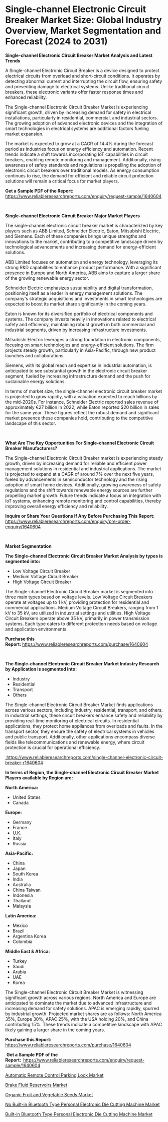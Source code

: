 <p><h1>Single-channel Electronic Circuit Breaker Market Size: Global Industry Overview, Market Segmentation and Forecast (2024 to 2031)</h1></p><p><strong>Single-channel Electronic Circuit Breaker Market Analysis and Latest Trends</strong></p>
<p><p>A Single-channel Electronic Circuit Breaker is a device designed to protect electrical circuits from overload and short-circuit conditions. It operates by detecting abnormal current and interrupting the circuit flow, ensuring safety and preventing damage to electrical systems. Unlike traditional circuit breakers, these electronic variants offer faster response times and enhanced reliability. </p><p>The Single-channel Electronic Circuit Breaker Market is experiencing significant growth, driven by increasing demand for safety in electrical installations, particularly in residential, commercial, and industrial sectors. The growing adoption of advanced electronic devices and the integration of smart technologies in electrical systems are additional factors fueling market expansion. </p><p>The market is expected to grow at a CAGR of 14.4% during the forecast period as industries focus on energy efficiency and automation. Recent trends indicate a shift towards incorporating IoT capabilities in circuit breakers, enabling remote monitoring and management. Additionally, rising awareness of safety standards and regulations is propelling the adoption of electronic circuit breakers over traditional models. As energy consumption continues to rise, the demand for efficient and reliable circuit protection solutions will remain a critical focus for market players.</p></p>
<p><strong>Get a Sample PDF of the Report:&nbsp;</strong> <a href="https://www.reliableresearchreports.com/enquiry/request-sample/1640604?utm_campaign=31&utm_medium=2&utm_source=Github&utm_content=ia&utm_term=25092024&utm_id=single-channel-electronic-circuit-breaker">https://www.reliableresearchreports.com/enquiry/request-sample/1640604</a></p>
<p>&nbsp;</p>
<p><strong>Single-channel Electronic Circuit Breaker Major Market Players</strong></p>
<p><p>The single-channel electronic circuit breaker market is characterized by key players such as ABB Limited, Schneider Electric, Eaton, Mitsubishi Electric, and Siemens. Each of these companies brings unique strengths and innovations to the market, contributing to a competitive landscape driven by technological advancements and increasing demand for energy-efficient solutions.</p><p>ABB Limited focuses on automation and energy technology, leveraging its strong R&D capabilities to enhance product performance. With a significant presence in Europe and North America, ABB aims to capture a larger share of the growing renewable energy sector.</p><p>Schneider Electric emphasizes sustainability and digital transformation, positioning itself as a leader in energy management solutions. The company's strategic acquisitions and investments in smart technologies are expected to boost its market share significantly in the coming years.</p><p>Eaton is known for its diversified portfolio of electrical components and systems. The company invests heavily in innovations related to electrical safety and efficiency, maintaining robust growth in both commercial and industrial segments, driven by increasing infrastructure investments.</p><p>Mitsubishi Electric leverages a strong foundation in electronic components, focusing on smart technologies and energy-efficient solutions. The firm projects steady growth, particularly in Asia-Pacific, through new product launches and collaborations.</p><p>Siemens, with its global reach and expertise in industrial automation, is anticipated to see substantial growth in the electronic circuit breaker segment, fueled by increasing infrastructure demand and the push for sustainable energy solutions.</p><p>In terms of market size, the single-channel electronic circuit breaker market is projected to grow rapidly, with a valuation expected to reach billions by the mid-2020s. For instance, Schneider Electric reported sales revenue of approximately €27 billion in 2022, while Eaton reported $20 billion in sales for the same year. These figures reflect the robust demand and significant market presence these companies hold, contributing to the competitive landscape of this sector.</p></p>
<p>&nbsp;</p>
<p><strong>What Are The Key Opportunities For Single-channel Electronic Circuit Breaker Manufacturers?</strong></p>
<p><p>The Single-channel Electronic Circuit Breaker market is experiencing steady growth, driven by increasing demand for reliable and efficient power management solutions in residential and industrial applications. The market is projected to expand at a CAGR of around 7% over the next five years, fueled by advancements in semiconductor technology and the rising adoption of smart home devices. Additionally, growing awareness of safety regulations and the shift towards renewable energy sources are further propelling market growth. Future trends indicate a focus on integration with IoT systems, enhancing remote monitoring and control capabilities, thereby improving overall energy efficiency and reliability.</p></p>
<p><strong>Inquire or Share Your Questions If Any Before Purchasing This Report:</strong> <a href="https://www.reliableresearchreports.com/enquiry/pre-order-enquiry/1640604?utm_campaign=31&utm_medium=2&utm_source=Github&utm_content=ia&utm_term=25092024&utm_id=single-channel-electronic-circuit-breaker">https://www.reliableresearchreports.com/enquiry/pre-order-enquiry/1640604</a></p>
<p>&nbsp;</p>
<p><strong>Market Segmentation</strong></p>
<p><strong>The Single-channel Electronic Circuit Breaker Market Analysis by types is segmented into:</strong></p>
<p><ul><li>Low Voltage Circuit Breaker</li><li>Medium Voltage Circuit Breaker</li><li>High Voltage Circuit Breaker</li></ul></p>
<p><p>The Single-channel Electronic Circuit Breaker market is segmented into three main types based on voltage levels. Low Voltage Circuit Breakers operate at voltages up to 1 kV, providing protection for residential and commercial applications. Medium Voltage Circuit Breakers, ranging from 1 kV to 35 kV, are utilized in industrial settings and utilities. High Voltage Circuit Breakers operate above 35 kV, primarily in power transmission systems. Each type caters to different protection needs based on voltage and application environments.</p></p>
<p><strong>Purchase this Report:&nbsp;</strong><a href="https://www.reliableresearchreports.com/purchase/1640604?utm_campaign=31&utm_medium=2&utm_source=Github&utm_content=ia&utm_term=25092024&utm_id=single-channel-electronic-circuit-breaker">https://www.reliableresearchreports.com/purchase/1640604</a></p>
<p>&nbsp;</p>
<p><strong>The Single-channel Electronic Circuit Breaker Market Industry Research by Application is segmented into:</strong></p>
<p><ul><li>Industry</li><li>Residential</li><li>Transport</li><li>Others</li></ul></p>
<p><p>The Single-channel Electronic Circuit Breaker Market finds applications across various sectors, including industry, residential, transport, and others. In industrial settings, these circuit breakers enhance safety and reliability by providing real-time monitoring of electrical circuits. In residential applications, they protect home appliances from overloads and faults. In the transport sector, they ensure the safety of electrical systems in vehicles and public transport. Additionally, other applications encompass diverse fields like telecommunications and renewable energy, where circuit protection is crucial for operational efficiency.</p></p>
<p><a href="https://www.reliableresearchreports.com/single-channel-electronic-circuit-breaker-r1640604?utm_campaign=31&utm_medium=2&utm_source=Github&utm_content=ia&utm_term=25092024&utm_id=single-channel-electronic-circuit-breaker">&nbsp;https://www.reliableresearchreports.com/single-channel-electronic-circuit-breaker-r1640604</a></p>
<p><strong>In terms of Region, the Single-channel Electronic Circuit Breaker Market Players available by Region are:</strong></p>
<p>
    <p> <strong> North America: </strong>
        <ul>
            <li>United States</li>
            <li>Canada</li>
        </ul>
        </p> 
    <p> <strong> Europe: </strong>
        <ul>
            <li>Germany</li>
            <li>France</li>
            <li>U.K.</li>
            <li>Italy</li>
            <li>Russia</li>
        </ul>
        </p> 
    <p> <strong> Asia-Pacific: </strong>
        <ul>
            <li>China</li>
            <li>Japan</li>
            <li>South Korea</li>
            <li>India</li>
            <li>Australia</li>
            <li>China Taiwan</li>
            <li>Indonesia</li>
            <li>Thailand</li>
            <li>Malaysia</li>
        </ul>
        </p> 
    <p> <strong> Latin America: </strong>
        <ul>
            <li>Mexico</li>
            <li>Brazil</li>
            <li>Argentina Korea</li>
            <li>Colombia</li>
        </ul>
        </p> 
    <p> <strong> Middle East & Africa: </strong>
        <ul>
            <li>Turkey</li>
            <li>Saudi</li>
            <li>Arabia</li>
            <li>UAE</li>
            <li>Korea</li>
        </ul>
    </p>
    </p>
<p><p>The Single-channel Electronic Circuit Breaker Market is witnessing significant growth across various regions. North America and Europe are anticipated to dominate the market due to advanced infrastructure and increasing demand for safety solutions. APAC is emerging rapidly, spurred by industrial growth. Projected market shares are as follows: North America 35%, Europe 30%, APAC 25%, with the USA holding 20%, and China contributing 15%. These trends indicate a competitive landscape with APAC likely gaining a larger share in the coming years.</p></p>
<p><strong>Purchase this Report: </strong><a href="https://www.reliableresearchreports.com/purchase/1640604?utm_campaign=31&utm_medium=2&utm_source=Github&utm_content=ia&utm_term=25092024&utm_id=single-channel-electronic-circuit-breaker">https://www.reliableresearchreports.com/purchase/1640604</a></p>
<p>&nbsp;<strong>Get a Sample PDF of the Report:&nbsp;&nbsp;</strong><a href="https://www.reliableresearchreports.com/enquiry/request-sample/1640604?utm_campaign=31&utm_medium=2&utm_source=Github&utm_content=ia&utm_term=25092024&utm_id=single-channel-electronic-circuit-breaker">https://www.reliableresearchreports.com/enquiry/request-sample/1640604</a></p>
<p><strong></strong></p>
<p><p><a href="https://issuu.com/reportprime-2/docs/automatic-remote-control-parking-lo_c0c63f8eebd4ca?utm_campaign=31&utm_medium=2&utm_source=Github&utm_content=ia&utm_term=25092024&utm_id=single-channel-electronic-circuit-breaker">Automatic Remote Control Parking Lock Market</a></p><p><a href="https://www.linkedin.com/pulse/emerging-market-trends-regional-analysis-brake-fluid-reservoirs-q4ndf?utm_campaign=31&utm_medium=2&utm_source=Github&utm_content=ia&utm_term=25092024&utm_id=single-channel-electronic-circuit-breaker">Brake Fluid Reservoirs Market</a></p><p><a href="https://www.linkedin.com/pulse/what-emerging-market-trends-organic-fruit-vegetable-seeds-detailed-x5xce?utm_campaign=31&utm_medium=2&utm_source=Github&utm_content=ia&utm_term=25092024&utm_id=single-channel-electronic-circuit-breaker">Organic Fruit and Vegetable Seeds Market</a></p><p><a href="https://github.com/MegiBogdani1953/Market-Research-Report-List-1/blob/main/no-built-in-bluetooth-type-personal-electronic-die-cutting-machine-market.md?utm_campaign=31&utm_medium=2&utm_source=Github&utm_content=ia&utm_term=25092024&utm_id=single-channel-electronic-circuit-breaker">No Built-in Bluetooth Type Personal Electronic Die Cutting Machine Market</a></p><p><a href="https://github.com/juniordelafrance/Market-Research-Report-List-5/blob/main/built-in-bluetooth-type-personal-electronic-die-cutting-machine-market.md?utm_campaign=31&utm_medium=2&utm_source=Github&utm_content=ia&utm_term=25092024&utm_id=single-channel-electronic-circuit-breaker">Built-in Bluetooth Type Personal Electronic Die Cutting Machine Market</a></p></p>
